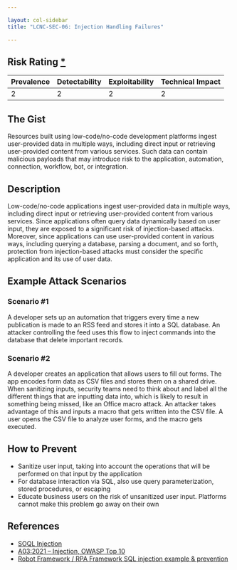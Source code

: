 ```yaml
---

layout: col-sidebar
title: "LCNC-SEC-06: Injection Handling Failures"

---
```


## Risk Rating [*](https://owasp.org/www-project-top-ten/2017/Note_About_Risks)

| Prevalence | Detectability | Exploitability | Technical Impact |
| --- | --- | --- | --- |
| 2 | 2 | 2 | 2 |

## The Gist

Resources built using low-code/no-code development platforms ingest user-provided data in multiple ways, including direct input or retrieving user-provided content from various services. 
Such data can contain malicious payloads that may introduce risk to the application, automation, connection, workflow, bot, or integration.

## Description

Low-code/no-code applications ingest user-provided data in multiple ways, including direct input or retrieving user-provided content from various services. 
Since applications often query data dynamically based on user input, they are exposed to a significant risk of injection-based attacks. 
Moreover, since applications can use user-provided content in various ways, including querying a database, parsing a document, and so forth, protection from injection-based attacks must consider the specific application and its use of user data.

## Example Attack Scenarios

### Scenario #1

A developer sets up an automation that triggers every time a new publication is made to an RSS feed and stores it into a SQL database. 
An attacker controlling the feed uses this flow to inject commands into the database that delete important records.

### Scenario #2

A developer creates an application that allows users to fill out forms. 
The app encodes form data as CSV files and stores them on a shared drive. 
When sanitizing inputs, security teams need to think about and label all the different things that are inputting data into, which is likely to result in something being missed, like an Office macro attack. 
An attacker takes advantage of this and inputs a macro that gets written into the CSV file. 
A user opens the CSV file to analyze user forms, and the macro gets executed.

## How to Prevent

- Sanitize user input, taking into account the operations that will be performed on that input by the application
- For database interaction via SQL, also use query parameterization, stored procedures, or escaping
- Educate business users on the risk of unsanitized user input. Platforms cannot make this problem go away on their own


## References

- [SOQL Injection](https://developer.salesforce.com/docs/atlas.en-us.apexcode.meta/apexcode/pages_security_tips_soql_injection.htm)
- [A03:2021 – Injection, OWASP Top 10](https://owasp.org/Top10/A03_2021-Injection/)
- [Robot Framework / RPA Framework SQL injection example & prevention](https://aabashkin.github.io/posts/rf_sqli#a-modern-example-with-a-low-code--rpa-platform)

